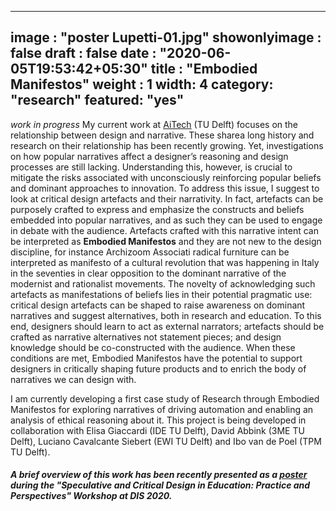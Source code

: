 
---
image : "poster Lupetti-01.jpg"
showonlyimage : false
draft : false
date : "2020-06-05T19:53:42+05:30"
title : "Embodied Manifestos"
weight : 1
width: 4
category: "research"
featured: "yes"
---
<!--more-->
_work in progress_
My current work at [AiTech](https://www.tudelft.nl/aitech/projects/embodied-manifestos-of-human-ai-partnerships/) (TU Delft) focuses on the relationship between design and narrative. These sharea long history and research on their relationship has been recently growing. Yet, investigations on how popular narratives affect a designer’s reasoning and design processes are still lacking. Understanding this, however, is crucial to mitigate the risks associated with unconsciously reinforcing popular beliefs and dominant approaches to innovation. To address this issue, I suggest to look at critical design artefacts and their narrativity. In fact, artefacts can be purposely crafted to express and emphasize the constructs and beliefs embedded into popular narratives, and as such they can be used to engage in debate with the audience. Artefacts crafted with this narrative intent can be interpreted as **Embodied Manifestos** and they are not new to the design discipline, for instance Archizoom Associati radical furniture can be interpreted as manifesto of a cultural revolution that was happening in Italy in the seventies in clear opposition to the dominant narrative of the modernist and rationalist movements. The novelty of acknowledging such artefacts as manifestations of beliefs lies in their potential pragmatic use: critical design artefacts can be shaped to raise awareness on dominant narratives and suggest alternatives, both in research and education. To this end, designers should learn to act as external narrators; artefacts should be crafted as narrative alternatives not statement pieces; and design knowledge should be co-constructed with the audience. When these conditions are met, Embodied Manifestos have the potential to support designers in critically shaping future products and to enrich the body of narratives we can design with.

I am currently developing a first case study of Research through Embodied Manifestos for exploring narratives of driving automation and enabling an analysis of ethical reasoning about it. This project is being developed in collaboration with Elisa Giaccardi (IDE TU Delft), David Abbink (3ME TU Delft), Luciano Cavalcante Siebert (EWI TU Delft) and Ibo van de Poel (TPM TU Delft).

##### A brief overview of this work has been recently presented as a [poster](https://speculativeedu.wordpress.com/posters/) during the "Speculative and Critical Design in Education: Practice and Perspectives" Workshop at DIS 2020.
